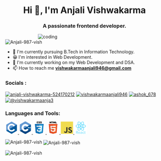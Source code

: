<h1 align="center">Hi 👋, I'm Anjali Vishwakarma</h1>
<h3 align="center">A passionate frontend developer.</h3>
<img align = "right" alt="coding" width ="400" src = "https://user-images.githubusercontent.com/92050489/219383011-c50350ca-fa38-455a-9a13-a4f038d06307.png"
/>

<p align="left"> <img src="https://komarev.com/ghpvc/?username=Anjali-987-vish&label=Profile%20views&color=0e75b6&style=flat" alt="Anjali-987-vish" /> </p>

- 📘 I'm currently pursuing B.Tech in Information Technology.
- 😁 I'm interested in Web Development.
- 🙌 I'm currently working on my Web Development and DSA.
- 📫 How to reach me **vishwakarmaanjali946@gmail.com**

<h3 align="left">Socials :</h3>
<p align="left">
<a href="https://linkedin.com/in/anjali-vishwakarma-524170212" target="blank"><img align="center" src="https://raw.githubusercontent.com/rahuldkjain/github-profile-readme-generator/master/src/images/icons/Social/linked-in-alt.svg" alt="anjali-vishwakarma-524170212" height="30" width="40" /></a>
<a href="https://instagram.com/vishwakarmaanjali946" target="blank"><img align="center" src="https://raw.githubusercontent.com/rahuldkjain/github-profile-readme-generator/master/src/images/icons/Social/instagram.svg" alt="vishwakarmaanjali946" height="30" width="40" /></a>
<a href="https://www.codechef.com/users/ashok_678" target="blank"><img align="center" src="https://cdn.jsdelivr.net/npm/simple-icons@3.1.0/icons/codechef.svg" alt="ashok_678" height="30" width="40" /></a>
<a href="https://www.hackerrank.com/@vishwakarmaanja3" target="blank"><img align="center" src="https://raw.githubusercontent.com/rahuldkjain/github-profile-readme-generator/master/src/images/icons/Social/hackerrank.svg" alt="@vishwakarmaanja3" height="30" width="40" /></a>
</p>

<h3 align="left">Languages and Tools:</h3>
<p align="left"> <a href="https://www.cprogramming.com/" target="_blank" rel="noreferrer"> <img src="https://raw.githubusercontent.com/devicons/devicon/master/icons/c/c-original.svg" alt="c" width="40" height="40"/> </a> <a href="https://www.w3schools.com/cpp/" target="_blank" rel="noreferrer"> <img src="https://raw.githubusercontent.com/devicons/devicon/master/icons/cplusplus/cplusplus-original.svg" alt="cplusplus" width="40" height="40"/> </a> <a href="https://www.w3schools.com/css/" target="_blank" rel="noreferrer"> <img src="https://raw.githubusercontent.com/devicons/devicon/master/icons/css3/css3-original-wordmark.svg" alt="css3" width="40" height="40"/> </a> <a href="https://www.w3.org/html/" target="_blank" rel="noreferrer"> <img src="https://raw.githubusercontent.com/devicons/devicon/master/icons/html5/html5-original-wordmark.svg" alt="html5" width="40" height="40"/> </a> <a href="https://developer.mozilla.org/en-US/docs/Web/JavaScript" target="_blank" rel="noreferrer"> <img src="https://raw.githubusercontent.com/devicons/devicon/master/icons/javascript/javascript-original.svg" alt="javascript" width="40" height="40"/> </a> <a src="https://raw.githubusercontent.com/devicons/devicon/master/icons/python/python-original.svg" alt="python" width="40" height="40"/> </a> <a href="https://reactjs.org/" target="_blank" rel="noreferrer"> <img src="https://raw.githubusercontent.com/devicons/devicon/master/icons/react/react-original-wordmark.svg" alt="react" width="40" height="40"/> </a> </p>

<p><img align="left" src="https://github-readme-stats.vercel.app/api/top-langs?username=Anjali-987-vish&show_icons=true&locale=en&layout=compact" alt="Anjali-987-vish" /></p>

<p>&nbsp;<img align="center" src="https://github-readme-stats.vercel.app/api?username=Anjali-987-vish&show_icons=true&locale=en" alt="Anjali-987-vish" /></p>

<p><img align="center" src="https://github-readme-streak-stats.herokuapp.com/?user=Anjali-987-vish&" alt="Anjali-987-vish" /></p>


